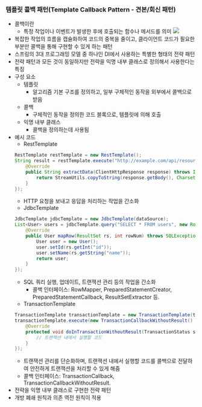 ### 템플릿 콜백 패턴(Template Callback Pattern - 견본/회신 패턴)
- 콜백이란
  - 특정 작업이나 이벤트가 발생한 후에 호출되는 함수나 메서드를 의미
![](https://blog.kakaocdn.net/dn/xKi11/btqGIp6s9Oq/YapkKktkYDzjy7RUrvHHWk/img.png)
-  복잡한 작업의 흐름을 캡슐화하여 코드의 중복을 줄이고, 클라이언트 코드가 필요한 부분만 콜백을 통해 구현할 수 있게 하는 패턴
- 스프링의 3대 프로그래밍 모델 중 하나인 DI에서 사용하는 특별한 형태의 전략 패턴
- 전략 패턴과 모든 것이 동일하지만 전략을 익명 내부 클래스로 정의해서 사용한다는 특징
- 구성 요소
  - 템플릿
    - 알고리즘 기본 구조를 정의하고, 일부 구체적인 동작을 외부에서 콜백으로 받음
  - 콜백
    - 구체적인 동작을 정의한 코드 블록으로, 템플릿에 의해 호출
  - 익명 내부 클래스
    - 콜백을 정의하는데 사용됨
- 예시 코드
  - RestTemplate
  ```java
  RestTemplate restTemplate = new RestTemplate();
  String result = restTemplate.execute("http://example.com/api/resource", HttpMethod.GET, null, new ResponseExtractor<String>() {
      @Override
      public String extractData(ClientHttpResponse response) throws IOException {
          return StreamUtils.copyToString(response.getBody(), Charset.defaultCharset());
      }
  });
  ```
    - HTTP 요청을 보내고 응답을 처리하는 작업을 간소화
  - JdbcTemplate
  ```java
  JdbcTemplate jdbcTemplate = new JdbcTemplate(dataSource);
  List<User> users = jdbcTemplate.query("SELECT * FROM users", new RowMapper<User>() {
      @Override
      public User mapRow(ResultSet rs, int rowNum) throws SQLException {
          User user = new User();
          user.setId(rs.getInt("id"));
          user.setName(rs.getString("name"));
          return user;
      }
  });
  ```
  - SQL 쿼리 실행, 업데이트, 트랜잭션 관리 등의 작업을 간소화
    - 콜백 인터페이스: RowMapper, PreparedStatementCreator, PreparedStatementCallback, ResultSetExtractor 등.
  - TransactionTemplate
  ```java
  TransactionTemplate transactionTemplate = new TransactionTemplate(transactionManager);
  transactionTemplate.execute(new TransactionCallbackWithoutResult() {
      @Override
      protected void doInTransactionWithoutResult(TransactionStatus status) {
          // 트랜잭션 내에서 실행할 코드
      }
  });
  ```
  - 트랜잭션 관리를 단순화하며, 트랜잭션 내에서 실행할 코드를 콜백으로 전달하여 안전하게 트랜잭션을 처리할 수 있게 해줌
  - 콜백 인터페이스: TransactionCallback, TransactionCallbackWithoutResult.
- 전략을 익명 내부 클래스로 구현한 전략 패턴
- 개방 폐쇄 원칙과 의존 역전 원칙이 적용